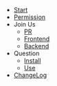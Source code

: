 
* [Start](en/start/index.md)
* [Permission](en/permission/index.md)
* Join Us
  * [PR](en/develop/pr.md)
  * [Frontend](en/develop/frontend.md)
  * [Backend](en/develop/backend.md)
* Question
  * [Install](en/question/install.md)
  * [Use](en/question/use.md)
* [ChangeLog](en/changelog/index.md)